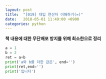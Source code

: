 ```yaml
---
layout: post
title:  "[019] 대입 연산자 이해하기(=)"
date:   2018-05-01 11:49:00 +0900
categories: python
---
```

**책 내용에 대한 무단배포 방지를 위해 최소한으로 정리**

```python
a = 1
b = 2
ret = a+b
print('a와 b를 더한 값은', end='')
print(ret,end='')
print('입니다')
```

